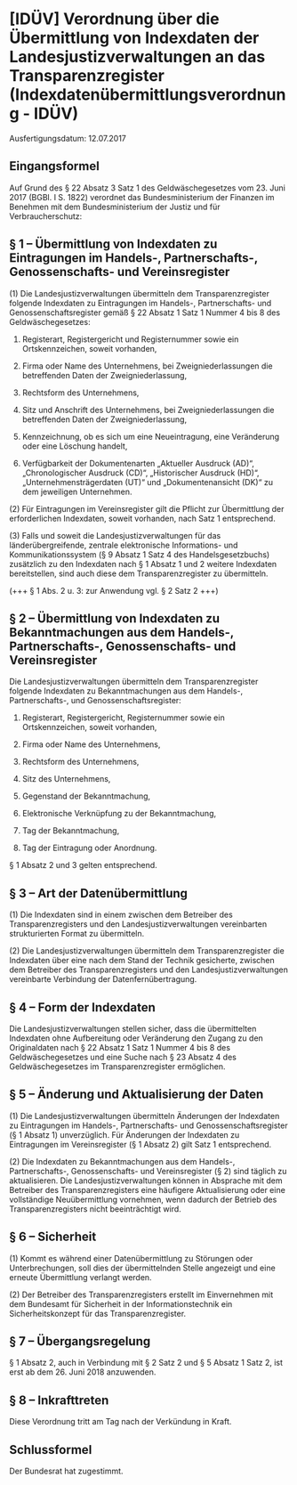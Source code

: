 # [IDÜV] Verordnung über die Übermittlung von Indexdaten der Landesjustizverwaltungen an das Transparenzregister  (Indexdatenübermittlungsverordnung - IDÜV)

Ausfertigungsdatum: 12.07.2017

 

## Eingangsformel

Auf Grund des § 22 Absatz 3 Satz 1 des Geldwäschegesetzes vom 23. Juni 2017 (BGBl. I S. 1822) verordnet das Bundesministerium der Finanzen im Benehmen mit dem Bundesministerium der Justiz und für Verbraucherschutz:


## § 1 – Übermittlung von Indexdaten zu Eintragungen im Handels-, Partnerschafts-, Genossenschafts- und Vereinsregister

(1) Die Landesjustizverwaltungen übermitteln dem Transparenzregister folgende Indexdaten zu Eintragungen im Handels-, Partnerschafts- und Genossenschaftsregister gemäß § 22 Absatz 1 Satz 1 Nummer 4 bis 8 des Geldwäschegesetzes:

1. Registerart, Registergericht und Registernummer sowie ein Ortskennzeichen, soweit vorhanden,

2. Firma oder Name des Unternehmens, bei Zweigniederlassungen die betreffenden Daten der Zweigniederlassung,

3. Rechtsform des Unternehmens,

4. Sitz und Anschrift des Unternehmens, bei Zweigniederlassungen die betreffenden Daten der Zweigniederlassung,

5. Kennzeichnung, ob es sich um eine Neueintragung, eine Veränderung oder eine Löschung handelt,

6. Verfügbarkeit der Dokumentenarten „Aktueller Ausdruck (AD)“, „Chronologischer Ausdruck (CD)“, „Historischer Ausdruck (HD)“, „Unternehmensträgerdaten (UT)“ und „Dokumentenansicht (DK)“ zu dem jeweiligen Unternehmen.

(2) Für Eintragungen im Vereinsregister gilt die Pflicht zur Übermittlung der erforderlichen Indexdaten, soweit vorhanden, nach Satz 1 entsprechend.

(3) Falls und soweit die Landesjustizverwaltungen für das länderübergreifende, zentrale elektronische Informations- und Kommunikationssystem (§ 9 Absatz 1 Satz 4 des Handelsgesetzbuchs) zusätzlich zu den Indexdaten nach § 1 Absatz 1 und 2 weitere Indexdaten bereitstellen, sind auch diese dem Transparenzregister zu übermitteln.

(+++ § 1 Abs. 2 u. 3: zur Anwendung vgl. § 2 Satz 2 +++)


## § 2 – Übermittlung von Indexdaten zu Bekanntmachungen aus dem Handels-, Partnerschafts-, Genossenschafts- und Vereinsregister

Die Landesjustizverwaltungen übermitteln dem Transparenzregister folgende Indexdaten zu Bekanntmachungen aus dem Handels-, Partnerschafts-, und Genossenschaftsregister:

1. Registerart, Registergericht, Registernummer sowie ein Ortskennzeichen, soweit vorhanden,

2. Firma oder Name des Unternehmens,

3. Rechtsform des Unternehmens,

4. Sitz des Unternehmens,

5. Gegenstand der Bekanntmachung,

6. Elektronische Verknüpfung zu der Bekanntmachung,

7. Tag der Bekanntmachung,

8. Tag der Eintragung oder Anordnung.

§ 1 Absatz 2 und 3 gelten entsprechend.


## § 3 – Art der Datenübermittlung

(1) Die Indexdaten sind in einem zwischen dem Betreiber des Transparenzregisters und den Landesjustizverwaltungen vereinbarten strukturierten Format zu übermitteln.

(2) Die Landesjustizverwaltungen übermitteln dem Transparenzregister die Indexdaten über eine nach dem Stand der Technik gesicherte, zwischen dem Betreiber des Transparenzregisters und den Landesjustizverwaltungen vereinbarte Verbindung der Datenfernübertragung.


## § 4 – Form der Indexdaten

Die Landesjustizverwaltungen stellen sicher, dass die übermittelten Indexdaten ohne Aufbereitung oder Veränderung den Zugang zu den Originaldaten nach § 22 Absatz 1 Satz 1 Nummer 4 bis 8 des Geldwäschegesetzes und eine Suche nach § 23 Absatz 4 des Geldwäschegesetzes im Transparenzregister ermöglichen.


## § 5 – Änderung und Aktualisierung der Daten

(1) Die Landesjustizverwaltungen übermitteln Änderungen der Indexdaten zu Eintragungen im Handels-, Partnerschafts- und Genossenschaftsregister (§ 1 Absatz 1) unverzüglich. Für Änderungen der Indexdaten zu Eintragungen im Vereinsregister (§ 1 Absatz 2) gilt Satz 1 entsprechend.

(2) Die Indexdaten zu Bekanntmachungen aus dem Handels-, Partnerschafts-, Genossenschafts- und Vereinsregister (§ 2) sind täglich zu aktualisieren. Die Landesjustizverwaltungen können in Absprache mit dem Betreiber des Transparenzregisters eine häufigere Aktualisierung oder eine vollständige Neuübermittlung vornehmen, wenn dadurch der Betrieb des Transparenzregisters nicht beeinträchtigt wird.


## § 6 – Sicherheit

(1) Kommt es während einer Datenübermittlung zu Störungen oder Unterbrechungen, soll dies der übermittelnden Stelle angezeigt und eine erneute Übermittlung verlangt werden.

(2) Der Betreiber des Transparenzregisters erstellt im Einvernehmen mit dem Bundesamt für Sicherheit in der Informationstechnik ein Sicherheitskonzept für das Transparenzregister.


## § 7 – Übergangsregelung

§ 1 Absatz 2, auch in Verbindung mit § 2 Satz 2 und § 5 Absatz 1 Satz 2, ist erst ab dem 26. Juni 2018 anzuwenden.


## § 8 – Inkrafttreten

Diese Verordnung tritt am Tag nach der Verkündung in Kraft.


## Schlussformel

Der Bundesrat hat zugestimmt.
